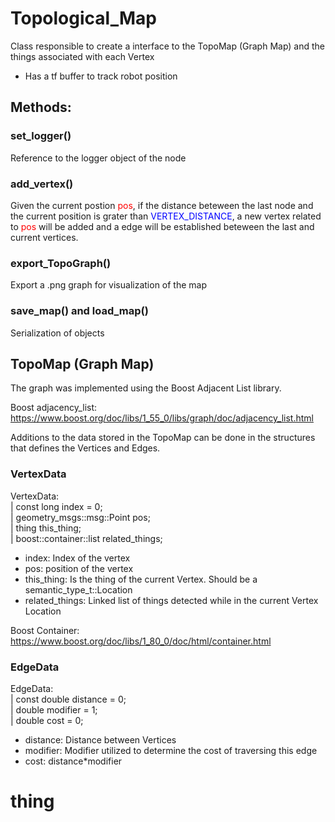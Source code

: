 # Topological_Map

Class responsible to create a interface to the TopoMap (Graph Map) and the things associated with each Vertex

- Has a tf buffer to track robot position

## Methods:

### set_logger()
Reference to the logger object of the node

### add_vertex()
Given the current postion <span style="color:red">pos</span>, if the distance beteween the last node and the current position is grater than <span style="color:blue">VERTEX_DISTANCE</span>, a new vertex related to <span style="color:red">pos</span> will be added and a edge will be established beteween the last and current vertices.

### export_TopoGraph()
Export a .png graph for visualization of the map

### save_map() and load_map()
Serialization of objects

## TopoMap (Graph Map)

The graph was implemented using the Boost Adjacent List library.

Boost adjacency_list: https://www.boost.org/doc/libs/1_55_0/libs/graph/doc/adjacency_list.html

Additions to the data stored in the TopoMap can be done in the structures that defines the Vertices and Edges.

### VertexData

VertexData:\
|  const long index = 0;\
|  geometry_msgs::msg::Point pos;\
|  thing this_thing;\
|  boost::container::list<thing> related_things;


- index: Index of the vertex
- pos: position of the vertex
- this_thing: Is the thing of the current Vertex. Should be a semantic_type_t::Location
- related_things: Linked list of things detected while in the current Vertex Location

Boost Container: https://www.boost.org/doc/libs/1_80_0/doc/html/container.html

### EdgeData

EdgeData:\
|  const double distance = 0;\
|  double modifier = 1;\
|  double cost = 0;

- distance: Distance between Vertices
- modifier: Modifier utilized to determine the cost of traversing this edge
- cost: distance*modifier

# thing
